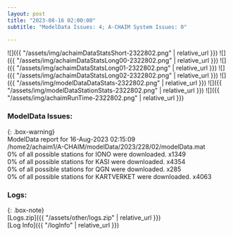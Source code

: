 ```yaml
---
layout: post
title: "2023-08-16 02:00:00"
subtitle: "ModelData Issues: 4; A-CHAIM System Issues: 0"

---
```


![]({{ "/assets/img/achaimDataStatsShort-2322802.png" | relative_url }})
![]({{ "/assets/img/achaimDataStatsLong00-2322802.png" | relative_url }})
![]({{ "/assets/img/achaimDataStatsLong01-2322802.png" | relative_url }})
![]({{ "/assets/img/achaimDataStatsLong02-2322802.png" | relative_url }})
![]({{ "/assets/img/modelDataDataStats-2322802.png" | relative_url }})
![]({{ "/assets/img/modelDataStationStats-2322802.png" | relative_url }})
![]({{ "/assets/img/achaimRunTime-2322802.png" | relative_url }})


### ModelData Issues:  
  
{: .box-warning}  
 ModelData report for 16-Aug-2023 02:15:09   
 /home2/achaim1/A-CHAIM/modelData/2023/228/02/modelData.mat   
 0% of all possible stations for IONO were downloaded. x1349   
 0% of all possible stations for KASI were downloaded. x4354   
 0% of all possible stations for QGN were downloaded. x285   
 0% of all possible stations for KARTVERKET were downloaded. x4063   
  


### Logs:  
  
{: .box-note}  
[Logs.zip]({{ "/assets/other/logs.zip" | relative_url }})  
[Log Info]({{ "/logInfo" | relative_url }})  

